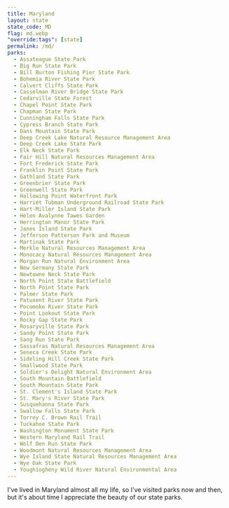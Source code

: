 ```yaml
---
title: Maryland
layout: state
state_code: MD
flag: md.webp
"override:tags": [state]
permalink: /md/
parks:
  - Assateague State Park
  - Big Run State Park
  - Bill Burton Fishing Pier State Park
  - Bohemia River State Park
  - Calvert Cliffs State Park
  - Casselman River Bridge State Park
  - Cedarville State Forest
  - Chapel Point State Park
  - Chapman State Park
  - Cunningham Falls State Park
  - Cypress Branch State Park
  - Dans Mountain State Park
  - Deep Creek Lake Natural Resource Management Area
  - Deep Creek Lake State Park
  - Elk Neck State Park
  - Fair Hill Natural Resources Management Area
  - Fort Frederick State Park
  - Franklin Point State Park
  - Gathland State Park
  - Greenbrier State Park
  - Greenwell State Park
  - Hallowing Point Waterfront Park
  - Harriet Tubman Underground Railroad State Park
  - Hart-Miller Island State Park
  - Helen Avalynne Tawes Garden
  - Herrington Manor State Park
  - Janes Island State Park
  - Jefferson Patterson Park and Museum
  - Martinak State Park
  - Merkle Natural Resources Management Area
  - Monocacy Natural Resources Management Area
  - Morgan Run Natural Environment Area
  - New Germany State Park
  - Newtowne Neck State Park
  - North Point State Battlefield
  - North Point State Park
  - Palmer State Park
  - Patuxent River State Park
  - Pocomoke River State Park
  - Point Lookout State Park
  - Rocky Gap State Park
  - Rosaryville State Park
  - Sandy Point State Park
  - Sang Run State Park
  - Sassafras Natural Resources Management Area
  - Seneca Creek State Park
  - Sideling Hill Creek State Park
  - Smallwood State Park
  - Soldier's Delight Natural Environment Area
  - South Mountain Battlefield
  - South Mountain State Park
  - St. Clement's Island State Park
  - St. Mary's River State Park
  - Susquehanna State Park
  - Swallow Falls State Park
  - Torrey C. Brown Rail Trail
  - Tuckahoe State Park
  - Washington Monument State Park
  - Western Maryland Rail Trail
  - Wolf Den Run State Park
  - Woodmont Natural Resources Management Area
  - Wye Island State Natural Resources Management Area
  - Wye Oak State Park
  - Youghiogheny Wild River Natural Environmental Area
---
```


I've lived in Maryland almost all my life, so I've visited parks now and then, but it's about time I appreciate the beauty of our state parks.
